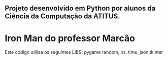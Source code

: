 ## Projeto desenvolvido em Python por alunos da Ciência da Computação da ATITUS.
# Iron Man do professor Marcão 

Este código utiliza os seguintes LIBS:
 pygame 
 random, os, time, json
 tkinter
